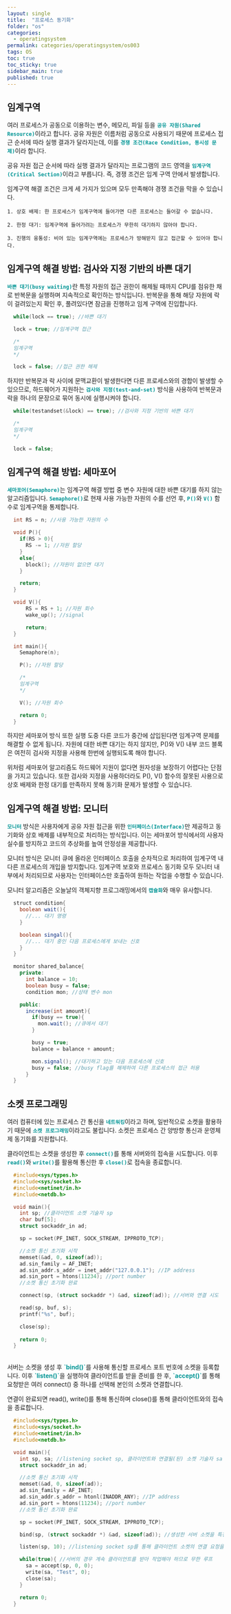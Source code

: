 ```yaml
---
layout: single
title:  "프로세스 동기화"
folder: "os"
categories:
  - operatingsystem
permalink: categories/operatingsystem/os003
tags: OS
toc: true
toc_sticky: true
sidebar_main: true
published: true
---
```


## 임계구역
여러 프로세스가 공동으로 이용하는 변수, 메모리, 파일 등을 <span style="color: rgb(3, 150, 150); font-weight: bold;">`공유 자원(Shared Resource)`</span>이라고 합니다. 공유 자원은 이름처럼 공동으로 사용되기 때문에 프로세스 접근 순서에 따라 실행 결과가 달라지는데, 이를 <span style="color: rgb(3, 150, 150); font-weight: bold;">`경쟁 조건(Race Condition, 동시성 문제)`</span>이라 합니다.

공유 자원 접근 순서에 따라 실행 결과가 달라지는 프로그램의 코드 영역을 <span style="color: rgb(3, 150, 150); font-weight: bold;">`임계구역(Critical Section)`</span>이라고 부릅니다. 즉, 경쟁 조건은 임계 구역 안에서 발생합니다.

임계구역 해결 조건은 크게 세 가지가 있으며 모두 만족해야 경쟁 조건을 막을 수 있습니다.

	1. 상호 배제: 한 프로세스가 임계구역에 들어가면 다른 프로세스는 들어갈 수 없습니다.
    
    2. 한정 대기: 임계구역에 들어가려는 프로세스가 무한히 대기하지 않아야 합니다.
    
	3. 진행의 융통성: 비어 있는 임계구역에는 프로세스가 방해받지 않고 접근할 수 있어야 합니다.

## 임계구역 해결 방법: 검사와 지정 기반의 바쁜 대기
<span style="color: rgb(3, 150, 150); font-weight: bold;">`바쁜 대기(busy waiting)`</span>란 특정 자원의 접근 권한이 해제될 때까지 CPU를 점유한 채로 반복문을 실행하며 지속적으로 확인하는 방식입니다. 반복문을 통해 해당 자원에 락이 걸려있는지 확인 후, 풀려있다면 잠금을 진행하고 임계 구역에 진입합니다.

```c
  while(lock == true); //바쁜 대기

  lock = true; //임계구역 접근

  /*
  임계구역
  */

  lock = false; //접근 권한 해제
```

하지만 반복문과 락 사이에 문맥교환이 발생한다면 다른 프로세스와의 경합이 발생할 수 있으므로, 하드웨어가 지원하는 <span style="color: rgb(3, 150, 150); font-weight: bold;">`검사와 지정(test-and-set)`</span> 방식을 사용하여 반복문과 락을 하나의 문장으로 묶어 동시에 실행시켜야 합니다.

```c
  while(testandset(&lock) == true); //검사와 지정 기반의 바쁜 대기

  /*
  임계구역
  */

  lock = false;
```

## 임계구역 해결 방법: 세마포어
<span style="color: rgb(3, 150, 150); font-weight: bold;">`세마포어(Semaphore)`</span>는 임계구역 해결 방법 중 변수 자원에 대한 바쁜 대기를 하지 않는 알고리즘입니다. <span style="color: rgb(3, 150, 150); font-weight: bold;">`Semaphore()`</span>로 현재 사용 가능한 자원의 수를 선언 후, <span style="color: rgb(3, 150, 150); font-weight: bold;">`P()`</span>와 <span style="color: rgb(3, 150, 150); font-weight: bold;">`V()`</span> 함수로 임계구역을 통제합니다.

```c
  int RS = n; //사용 가능한 자원의 수

  void P(){
    if(RS > 0){
      RS -= 1; //자원 할당
    }
    else{
      block(); //자원이 없으면 대기
    }

    return;
  }

  void V(){
      RS = RS + 1; //자원 회수
      wake_up(); //signal

      return;
  }

  int main(){
    Semaphore(n);

    P(); //자원 할당

    /*
    임계구역
    */

    V(); //자원 회수

    return 0;
  }
```

하지만 세마포어 방식 또한 실행 도중 다른 코드가 중간에 삽입된다면 임계구역 문제를 해결할 수 없게 됩니다. 자원에 대한 바쁜 대기는 하지 않지만, P()와 V() 내부 코드 블록은 여전히 검사와 지정을 사용해 한번에 실행되도록 해야 합니다.

위처럼 세마포어 알고리즘도 하드웨어 지원이 없다면 원자성을 보장하기 어렵다는 단점을 가지고 있습니다. 또한 검사와 지정을 사용하더라도 P(), V() 함수의 잘못된 사용으로 상호 배제와 한정 대기를 만족하지 못해 동기화 문제가 발생할 수 있습니다.

## 임계구역 해결 방법: 모니터
<span style="color: rgb(3, 150, 150); font-weight: bold;">`모니터`</span> 방식은 사용자에게 공유 자원 접근을 위한 <span style="color: rgb(3, 150, 150); font-weight: bold;">`인터페이스(Interface)`</span>만 제공하고 동기화와 상호 배제를 내부적으로 처리하는 방식입니다. 이는 세마포어 방식에서의 사용자 실수를 방지하고 코드의 추상화를 높여 안정성을 제공합니다.

모니터 방식은 모니터 큐에 올라온 인터페이스 호출을 순차적으로 처리하여 임계구역 내 다른 프로세스의 개입을 방지합니다. 임계구역 보호와 프로세스 동기화 모두 모니터 내부에서 처리되므로 사용자는 인터페이스만 호출하여 원하는 작업을 수행할 수 있습니다.

모니터 알고리즘은 오늘날의 객체지향 프로그래밍에서의 <span style="color: rgb(3, 150, 150); font-weight: bold;">`캡슐화`</span>와 매우 유사합니다.

```java
  struct condition{
    boolean wait(){
      //... 대기 명령
    }

    boolean singal(){
      //... 대기 중인 다음 프로세스에게 보내는 신호
    }
  }

  monitor shared_balance{
    private:
      int balance = 10;
      boolean busy = false;
      condition mon; //상태 변수 mon

    public:
      increase(int amount){
        if(busy == true){
          mon.wait(); //큐에서 대기
        }

        busy = true;
        balance = balance + amount;

        mon.signal(); //대기하고 있는 다음 프로세스에 신호
        busy = false; //busy flag를 해제하여 다른 프로세스의 접근 허용
      }
  }
```

## 소켓 프로그래밍
여러 컴퓨터에 있는 프로세스 간 통신을 <span style="color: rgb(3, 150, 150); font-weight: bold;">`네트워킹`</span>이라고 하며, 일반적으로 소켓을 활용하기 때문에 <span style="color: rgb(3, 150, 150); font-weight: bold;">`소켓 프로그래밍`</span>이라고도 불립니다. 소켓은 프로세스 간 양방향 통신과 운영체제 동기화를 지원합니다.

클라이언트는 소켓을 생성한 후 <span style="color: rgb(3, 150, 150); font-weight: bold;">`connect()`</span>를 통해 서버와의 접속을 시도합니다. 이후 <span style="color: rgb(3, 150, 150); font-weight: bold;">`read()`</span>와 <span style="color: rgb(3, 150, 150); font-weight: bold;">`write()`</span>를 활용해 통신한 후 <span style="color: rgb(3, 150, 150); font-weight: bold;">`close()`</span>로 접속을 종료합니다.

```c
  #include<sys/types.h>
  #include<sys/socket.h>
  #include<netinet/in.h>
  #include<netdb.h>

  void main(){
    int sp; //클라이언트 소켓 기술자 sp
    char buf[5];
    struct sockaddr_in ad;

    sp = socket(PF_INET, SOCK_STREAM, IPPROTO_TCP);

    //소켓 통신 초기화 시작
    memset(&ad, 0, sizeof(ad));
    ad.sin_family = AF_INET;
    ad.sin_addr.s_addr = inet_addr("127.0.0.1"); //IP address
    ad.sin_port = htons(11234); //port number
    //소켓 통신 초기화 완료

    connect(sp, (struct sockaddr *) &ad, sizeof(ad)); //서버와 연결 시도

    read(sp, buf, s);
    printf("%s", buf);

    close(sp);
    
    return 0;
  }
```
<br>
서버는 소켓을 생성 후 <span style="color: rgb(3, 150, 150); font-weight: bold;">`bind()`</span>를 사용해 통신할 프로세스 포트 번호에 소켓을 등록합니다. 이후 <span style="color: rgb(3, 150, 150); font-weight: bold;">`listen()`</span>을 실행하여 클라이언트를 받을 준비를 한 후, <span style="color: rgb(3, 150, 150); font-weight: bold;">`accept()`</span>를 통해 요청받은 여러 connect() 중 하나를 선택해 본인의 소켓과 연결합니다.

연결이 완료되면 read(), write()를 통해 통신하며 close()를 통해 클라이언트와의 접속을 종료합니다.

```c
  #include<sys/types.h>
  #include<sys/socket.h>
  #include<netinet/in.h>
  #include<netdb.h>

  void main(){
    int sp, sa; //listening socket sp, 클라이언트와 연결될(된) 소켓 기술자 sa
    struct sockaddr_in ad;

    //소켓 통신 초기화 시작
    memset(&ad, 0, sizeof(ad));
    ad.sin_family = AF_INET;
    ad.sin_addr.s_addr = htonl(INADDR_ANY); //IP address
    ad.sin_port = htons(11234); //port number
    //소켓 통신 초기화 완료

    sp = socket(PF_INET, SOCK_STREAM, IPPROTO_TCP);

    bind(sp, (struct sockaddr *) &ad, sizeof(ad)); //생성한 서버 소켓을 특정 포트에 등록

    listen(sp, 10); //listening socket sp를 통해 클라이언트 소켓의 연결 요청을 받는다

    while(true){ //서버의 경우 계속 클라이언트를 받아 작업해야 하므로 무한 루프
      sa = accept(sp, 0, 0);
      write(sa, "Test", 0);
      close(sa);
    }

    return 0;
  }
```